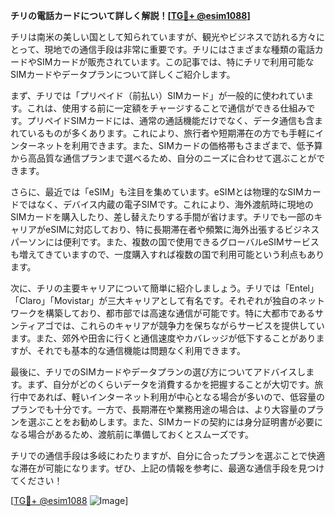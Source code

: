**チリの電話カードについて詳しく解説！[[TG💪+ @esim1088](https://t.me/s/esim1088)]**

チリは南米の美しい国として知られていますが、観光やビジネスで訪れる方々にとって、現地での通信手段は非常に重要です。チリにはさまざまな種類の電話カードやSIMカードが販売されています。この記事では、特にチリで利用可能なSIMカードやデータプランについて詳しくご紹介します。

まず、チリでは「プリペイド（前払い）SIMカード」が一般的に使われています。これは、使用する前に一定額をチャージすることで通信ができる仕組みです。プリペイドSIMカードには、通常の通話機能だけでなく、データ通信も含まれているものが多くあります。これにより、旅行者や短期滞在の方でも手軽にインターネットを利用できます。また、SIMカードの価格帯もさまざまで、低予算から高品質な通信プランまで選べるため、自分のニーズに合わせて選ぶことができます。

さらに、最近では「eSIM」も注目を集めています。eSIMとは物理的なSIMカードではなく、デバイス内蔵の電子SIMです。これにより、海外渡航時に現地のSIMカードを購入したり、差し替えたりする手間が省けます。チリでも一部のキャリアがeSIMに対応しており、特に長期滞在者や頻繁に海外出張するビジネスパーソンには便利です。また、複数の国で使用できるグローバルeSIMサービスも増えてきていますので、一度購入すれば複数の国で利用可能という利点もあります。

次に、チリの主要キャリアについて簡単に紹介しましょう。チリでは「Entel」「Claro」「Movistar」が三大キャリアとして有名です。それぞれが独自のネットワークを構築しており、都市部では高速な通信が可能です。特に大都市であるサンティアゴでは、これらのキャリアが競争力を保ちながらサービスを提供しています。また、郊外や田舎に行くと通信速度やカバレッジが低下することがありますが、それでも基本的な通信機能は問題なく利用できます。

最後に、チリでのSIMカードやデータプランの選び方についてアドバイスします。まず、自分がどのくらいデータを消費するかを把握することが大切です。旅行中であれば、軽いインターネット利用が中心となる場合が多いので、低容量のプランでも十分です。一方で、長期滞在や業務用途の場合は、より大容量のプランを選ぶことをお勧めします。また、SIMカードの契約には身分証明書が必要になる場合があるため、渡航前に準備しておくとスムーズです。

チリでの通信手段は多岐にわたりますが、自分に合ったプランを選ぶことで快適な滞在が可能になります。ぜひ、上記の情報を参考に、最適な通信手段を見つけてください！

[[TG💪+ @esim1088](https://t.me/s/esim1088) ![Image](https://i.postimg.cc/Y0z9fWf4/image.png)]